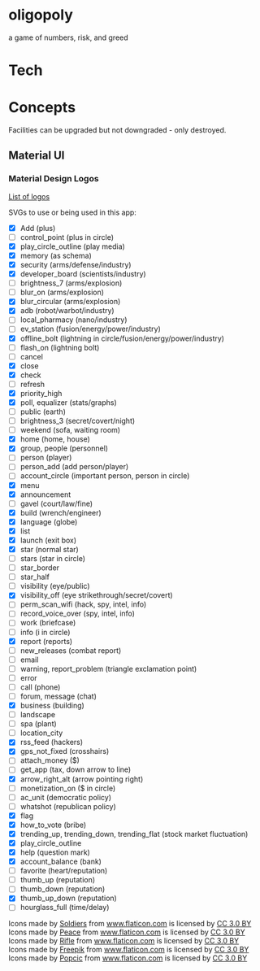 # oligopoly
a game of numbers, risk, and greed

# Tech

# Concepts
Facilities can be upgraded but not downgraded - only destroyed.

## Material UI
### Material Design Logos
[List of logos](https://material.io/tools/icons/?icon=input&style=baseline)

SVGs to use or being used in this app:

* [x] Add (plus)
* [ ] control_point (plus in circle)
* [x] play_circle_outline (play media)
* [x] memory (as schema)
* [x] security (arms/defense/industry)
* [x] developer_board (scientists/industry)
* [ ] brightness_7 (arms/explosion)
* [ ] blur_on (arms/explosion)
* [x] blur_circular (arms/explosion)
* [x] adb (robot/warbot/industry)
* [ ] local_pharmacy (nano/industry)
* [ ] ev_station (fusion/energy/power/industry)
* [x] offline_bolt (lightning in circle/fusion/energy/power/industry)
* [ ] flash_on (lightning bolt)
* [ ] cancel
* [x] close
* [x] check
* [ ] refresh
* [x] priority_high
* [x] poll, equalizer (stats/graphs)
* [ ] public (earth)
* [ ] brightness_3 (secret/covert/night)
* [ ] weekend (sofa, waiting room)
* [x] home (home, house)
* [x] group, people (personnel)
* [ ] person (player)
* [ ] person_add (add person/player)
* [ ] account_circle (important person, person in circle)
* [x] menu
* [x] announcement
* [ ] gavel (court/law/fine)
* [x] build (wrench/engineer)
* [x] language (globe)
* [x] list
* [x] launch (exit box)
* [x] star (normal star)
* [ ] stars (star in circle)
* [ ] star_border
* [ ] star_half
* [ ] visibility (eye/public)
* [x] visibility_off (eye strikethrough/secret/covert)
* [ ] perm_scan_wifi (hack, spy, intel, info)
* [ ] record_voice_over (spy, intel, info)
* [ ] work (briefcase)
* [ ] info (i in circle)
* [x] report (reports)
* [ ] new_releases (combat report)
* [ ] email
* [ ] warning, report_problem (triangle exclamation point)
* [ ] error
* [ ] call (phone)
* [ ] forum, message (chat)
* [x] business (building)
* [ ] landscape
* [ ] spa (plant)
* [ ] location_city
* [x] rss_feed (hackers)
* [x] gps_not_fixed (crosshairs)
* [ ] attach_money ($)
* [ ] get_app (tax, down arrow to line)
* [x] arrow_right_alt (arrow pointing right)
* [ ] monetization_on ($ in circle)
* [ ] ac_unit (democratic policy)
* [ ] whatshot (republican policy)
* [x] flag
* [x] how_to_vote (bribe)
* [x] trending_up, trending_down, trending_flat (stock market fluctuation)
* [x] play_circle_outline
* [x] help (question mark)
* [x] account_balance (bank)
* [ ] favorite (heart/reputation)
* [ ] thumb_up (reputation)
* [ ] thumb_down (reputation)
* [x] thumb_up_down (reputation)
* [ ] hourglass_full (time/delay)

<div>Icons made by <a href="https://www.flaticon.com/authors/freepik" title="Soldiers">Soldiers</a> from <a href="https://www.flaticon.com/"     title="Flaticon">www.flaticon.com</a> is licensed by <a href="http://creativecommons.org/licenses/by/3.0/"     title="Creative Commons BY 3.0" target="_blank">CC 3.0 BY</a></div>
<div>Icons made by <a href="https://www.flaticon.com/authors/freepik" title="Peace">Peace</a> from <a href="https://www.flaticon.com/"     title="Flaticon">www.flaticon.com</a> is licensed by <a href="http://creativecommons.org/licenses/by/3.0/"     title="Creative Commons BY 3.0" target="_blank">CC 3.0 BY</a></div>
<div>Icons made by <a href="https://www.flaticon.com/authors/freepik" title="Rifle">Rifle</a> from <a href="https://www.flaticon.com/"     title="Flaticon">www.flaticon.com</a> is licensed by <a href="http://creativecommons.org/licenses/by/3.0/"     title="Creative Commons BY 3.0" target="_blank">CC 3.0 BY</a></div>
<div>Icons made by <a href="http://www.freepik.com" title="Freepik">Freepik</a> from <a href="https://www.flaticon.com/" title="Flaticon">www.flaticon.com</a> is licensed by <a href="http://creativecommons.org/licenses/by/3.0/" title="Creative Commons BY 3.0" target="_blank">CC 3.0 BY</a></div>
<div>Icons made by <a href="https://www.flaticon.com/authors/popcic" title="Popcic">Popcic</a> from <a href="https://www.flaticon.com/" title="Flaticon">www.flaticon.com</a> is licensed by <a href="http://creativecommons.org/licenses/by/3.0/" title="Creative Commons BY 3.0" target="_blank">CC 3.0 BY</a></div>
